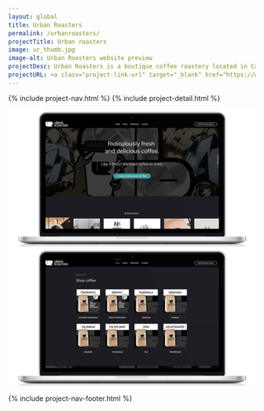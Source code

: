 ```yaml
---
layout: global
title: Urban Roasters
permalink: /urbanroasters/
projectTitle: Urban roasters
image: ur_thumb.jpg 
image-alt: Urban Roasters website preview
projectDesc: Urban Roasters is a boutique coffee roastery located in Canberra. This project involved the design and creation of the Urban Roasters logo along with custom graffiti-style artwork. Urban Roasters did not have an existing online presence, and so I was in charge of the full design and development of Urban Roaster's online coffee store.
projectURL: <a class="project-link-url" target="_blank" href="https://www.urbanroasters.com.au" >urbanroasters.com.au</a>
---
```


{% include project-nav.html %}
{% include project-detail.html %}
<div class="row">
    <div class="col mb-5">
        <img alt="Screenshot of Urban Roasters website, showing the design of the homepage" src="/assets/img/full/ur-home.jpg" class="img-fluid">
    </div>
</div>
<div class="row">
    <div class="col">
        <img alt="Screenshot of Urban Roasters website, showing the design of the main shop page" src="/assets/img/full/ur-content.jpg" class="img-fluid">
    </div>
</div>

{% include project-nav-footer.html %}
